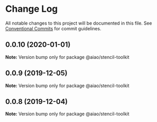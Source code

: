 # Change Log

All notable changes to this project will be documented in this file. See [Conventional Commits](https://conventionalcommits.org) for commit guidelines.

## 0.0.10 (2020-01-01)

**Note:** Version bump only for package @aiao/stencil-toolkit





## 0.0.9 (2019-12-05)

**Note:** Version bump only for package @aiao/stencil-toolkit

## 0.0.8 (2019-12-04)

**Note:** Version bump only for package @aiao/stencil-toolkit
